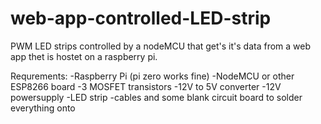 # web-app-controlled-LED-strip
PWM LED strips controlled by a nodeMCU that get's it's data from a web app thet is hostet on a raspberry pi.

Requrements:
  -Raspberry Pi (pi zero works fine)
  -NodeMCU or other ESP8266 board
  -3 MOSFET transistors
  -12V to 5V converter
  -12V powersupply
  -LED strip
  -cables and some blank circuit board to solder everything onto
  
 
